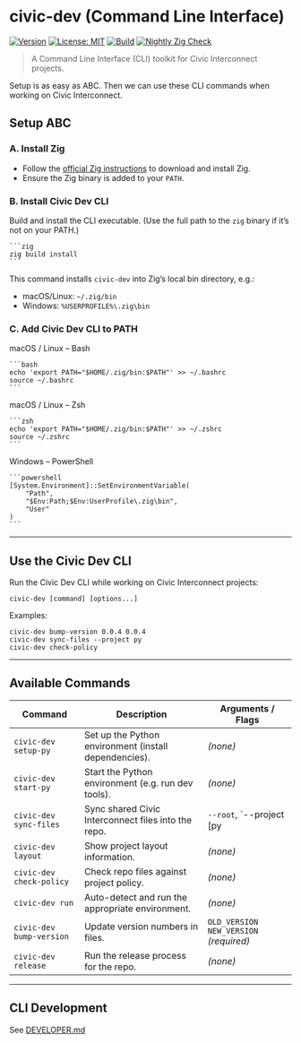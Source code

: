 # civic-dev (Command Line Interface)

[![Version](https://img.shields.io/badge/version-v0.0.4-blue)](https://github.com/civic-interconnect/civic-dev/releases)
[![License: MIT](https://img.shields.io/badge/license-MIT-green.svg)](https://opensource.org/licenses/MIT)
[![Build](https://github.com/civic-interconnect/civic-dev/actions/workflows/build.yml/badge.svg)](https://github.com/civic-interconnect/civic-dev/actions/workflows/build.yml)
[![Nightly Zig Check](https://github.com/civic-interconnect/civic-dev/actions/workflows/zig_check.yml/badge.svg)](https://github.com/civic-interconnect/civic-dev/actions/workflows/zig_check.yml)

> A Command Line Interface (CLI) toolkit for Civic Interconnect projects.

Setup is as easy as ABC. Then we can use these CLI commands when working on Civic Interconnect.

## Setup ABC

### A. Install Zig

- Follow the [official Zig instructions](https://ziglang.org/download/) to download and install Zig.
- Ensure the Zig binary is added to your `PATH`.

### B. Install Civic Dev CLI

Build and install the CLI executable. (Use the full path to the `zig` binary if it’s not on your PATH.)

    ```zig
    zig build install
    ```

This command installs `civic-dev` into Zig’s local bin directory, e.g.:

- macOS/Linux: `~/.zig/bin`
- Windows: `%USERPROFILE%\.zig\bin`

### C. Add Civic Dev CLI to PATH

macOS / Linux – Bash

    ```bash
    echo 'export PATH="$HOME/.zig/bin:$PATH"' >> ~/.bashrc
    source ~/.bashrc
    ```

macOS / Linux – Zsh

    ```zsh
    echo 'export PATH="$HOME/.zig/bin:$PATH"' >> ~/.zshrc
    source ~/.zshrc
    ```

Windows – PowerShell

    ```powershell
    [System.Environment]::SetEnvironmentVariable(
        "Path",
        "$Env:Path;$Env:UserProfile\.zig\bin",
        "User"
    )
    ```

---

## Use the Civic Dev CLI

Run the Civic Dev CLI while working on Civic Interconnect projects:

```shell
civic-dev [command] [options...]
```

Examples:

```shell
civic-dev bump-version 0.0.4 0.0.4
civic-dev sync-files --project py
civic-dev check-policy
```

---

## Available Commands

| Command                  | Description                                           | Arguments / Flags |
| ------------------------ | ----------------------------------------------------- | ------------------|
| `civic-dev setup-py`     | Set up the Python environment (install dependencies). | *(none)*          |
| `civic-dev start-py`     | Start the Python environment (e.g. run dev tools).    | *(none)*          |
| `civic-dev sync-files`   | Sync shared Civic Interconnect files into the repo.   | `--root`, `--project [py|pwa]` (optional) |
| `civic-dev layout`       | Show project layout information.                      | *(none)*          |
| `civic-dev check-policy` | Check repo files against project policy.              | *(none)*          |
| `civic-dev run`          | Auto-detect and run the appropriate environment.      | *(none)*          |
| `civic-dev bump-version` | Update version numbers in files.                      | `OLD_VERSION` `NEW_VERSION` *(required)* |
| `civic-dev release`      | Run the release process for the repo.                 | *(none)*          |

---

## CLI Development

See [DEVELOPER.md](./DEVELOPER.md)
